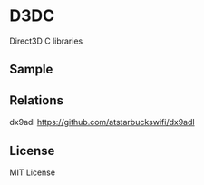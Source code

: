 D3DC
====

Direct3D C libraries


Sample
------



Relations
---------

dx9adl https://github.com/atstarbuckswifi/dx9adl


License
-------

MIT License


